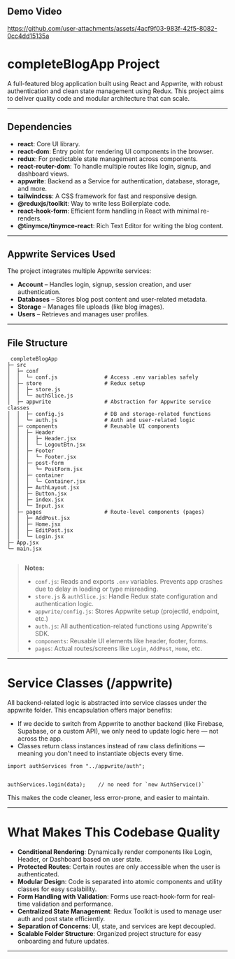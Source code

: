 ## Demo Video

https://github.com/user-attachments/assets/4acf9f03-983f-42f5-8082-0cc4dd15135a

#  completeBlogApp Project

A full-featured blog application built using React and Appwrite, with robust authentication and clean state management using Redux. This project aims to deliver quality code and modular architecture that can scale.

---

##  Dependencies

- **react**: Core UI library.
- **react-dom**: Entry point for rendering UI components in the browser.
- **redux**: For predictable state management across components.
- **react-router-dom**: To handle multiple routes like login, signup, and dashboard views.
- **appwrite**: Backend as a Service for authentication, database, storage, and more.
- **tailwindcss**: A CSS framework for fast and responsive design.
- **@reduxjs/toolkit**: Way to write less Boilerplate code.
- **react-hook-form**: Efficient form handling in React with minimal re-renders.
- **@tinymce/tinymce-react**: Rich Text Editor for writing the blog content. 

---

##  Appwrite Services Used

The project integrates multiple Appwrite services:

- **Account** – Handles login, signup, session creation, and user authentication.
- **Databases** – Stores blog post content and user-related metadata.
- **Storage** – Manages file uploads (like blog images).
- **Users** – Retrieves and manages user profiles.

---

##  File Structure

```
 completeBlogApp
├─ src
│  ├─ conf
│  │  └─ conf.js               # Access .env variables safely
│  ├─ store                    # Redux setup
│  │  ├─ store.js
│  │  └─ authSlice.js
│  ├─ appwrite                 # Abstraction for Appwrite service classes
│  │  ├─ config.js             # DB and storage-related functions
│  │  └─ auth.js               # Auth and user-related logic
│  ├─ components               # Reusable UI components
│  │  ├─ Header
│  │  │  ├─ Header.jsx
│  │  │  └─ LogoutBtn.jsx
│  │  ├─ Footer
│  │  │  └─ Footer.jsx
│  │  ├─ post-form
│  │  │  └─ PostForm.jsx
│  │  ├─ container
│  │  │  └─ Container.jsx
│  │  ├─ AuthLayout.jsx
│  │  ├─ Button.jsx
│  │  ├─ index.jsx
│  │  └─ Input.jsx
│  ├─ pages                    # Route-level components (pages)
│  │  ├─ AddPost.jsx
│  │  ├─ Home.jsx
│  │  ├─ EditPost.jsx
│  │  └─ Login.jsx
├─ App.jsx
└─ main.jsx


```
> **Notes:**
> - `conf.js`: Reads and exports `.env` variables. Prevents app crashes due to delay in loading or type misreading.
> - `store.js` & `authSlice.js`: Handle Redux state configuration and authentication logic.
> - `appwrite/config.js`: Stores Appwrite setup (projectId, endpoint, etc.)
> - `auth.js`: All authentication-related functions using Appwrite's SDK.
> - `components`: Reusable UI elements like header, footer, forms.
> - `pages`: Actual routes/screens like `Login`, `AddPost`, `Home`, etc.

---

#  Service Classes (/appwrite)

All backend-related logic is abstracted into service classes under the appwrite folder. This encapsulation offers major benefits:

- If we decide to switch from Appwrite to another backend (like Firebase, Supabase, or a custom API), we only need to update logic here — not across the app.
- Classes return class instances instead of raw class definitions — meaning you don't need to instantiate objects every time.

```
import authServices from "../appwrite/auth";


authServices.login(data);    // no need for `new AuthService()`
```

This makes the code cleaner, less error-prone, and easier to maintain.

---

#  What Makes This Codebase Quality

- **Conditional Rendering**: Dynamically render components like Login, Header, or Dashboard based on user state.
- **Protected Routes**: Certain routes are only accessible when the user is authenticated.
- **Modular Design**: Code is separated into atomic components and utility classes for easy scalability.
- **Form Handling with Validation**: Forms use react-hook-form for real-time validation and performance.
- **Centralized State Management**: Redux Toolkit is used to manage user auth and post state efficiently.
- **Separation of Concerns**: UI, state, and services are kept decoupled.
- **Scalable Folder Structure**: Organized project structure for easy onboarding and future updates.

---
